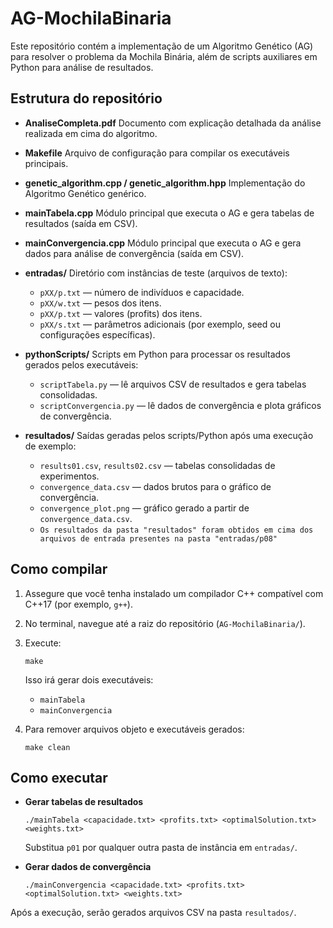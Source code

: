 AG-MochilaBinaria
=================

Este repositório contém a implementação de um Algoritmo Genético (AG) para resolver o problema da Mochila Binária, além de scripts auxiliares em Python para análise de resultados.

Estrutura do repositório
-------------------------

- **AnaliseCompleta.pdf** Documento com explicação detalhada da análise realizada em cima do algoritmo.
- **Makefile** Arquivo de configuração para compilar os executáveis principais.
- **genetic_algorithm.cpp / genetic_algorithm.hpp** Implementação do Algoritmo Genético genérico.
- **mainTabela.cpp** Módulo principal que executa o AG e gera tabelas de resultados (saída em CSV).
- **mainConvergencia.cpp** Módulo principal que executa o AG e gera dados para análise de convergência (saída em CSV).
- **entradas/** Diretório com instâncias de teste (arquivos de texto):

  - `pXX/p.txt` — número de indivíduos e capacidade.
  - `pXX/w.txt` — pesos dos itens.
  - `pXX/p.txt` — valores (profits) dos itens.
  - `pXX/s.txt` — parâmetros adicionais (por exemplo, seed ou configurações específicas).
- **pythonScripts/** Scripts em Python para processar os resultados gerados pelos executáveis:

  - `scriptTabela.py` — lê arquivos CSV de resultados e gera tabelas consolidadas.
  - `scriptConvergencia.py` — lê dados de convergência e plota gráficos de convergência.
- **resultados/** Saídas geradas pelos scripts/Python após uma execução de exemplo:

  - `results01.csv`, `results02.csv` — tabelas consolidadas de experimentos.
  - `convergence_data.csv` — dados brutos para o gráfico de convergência.
  - `convergence_plot.png` — gráfico gerado a partir de `convergence_data.csv`.
  - `Os resultados da pasta "resultados" foram obtidos em cima dos arquivos de entrada presentes na pasta "entradas/p08"`

Como compilar
-------------

1. Assegure que você tenha instalado um compilador C++ compatível com C++17 (por exemplo, `g++`).
2. No terminal, navegue até a raiz do repositório (`AG-MochilaBinaria/`).
3. Execute:

   ```
   make
   ```

   Isso irá gerar dois executáveis:

   - `mainTabela`
   - `mainConvergencia`
4. Para remover arquivos objeto e executáveis gerados:

   ```
   make clean
   ```

Como executar
-------------

- **Gerar tabelas de resultados**

  ```
  ./mainTabela <capacidade.txt> <profits.txt> <optimalSolution.txt> <weights.txt>
  ```

  Substitua `p01` por qualquer outra pasta de instância em `entradas/`.
- **Gerar dados de convergência**

  ```
  ./mainConvergencia <capacidade.txt> <profits.txt> <optimalSolution.txt> <weights.txt>
  ```

Após a execução, serão gerados arquivos CSV na pasta `resultados/`.
